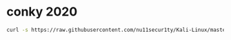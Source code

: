 # conky 2020
```bash
curl -s https://raw.githubusercontent.com/nu11secur1ty/Kali-Linux/master/2020.x/conky/conky2020.1.sh | bash
```
